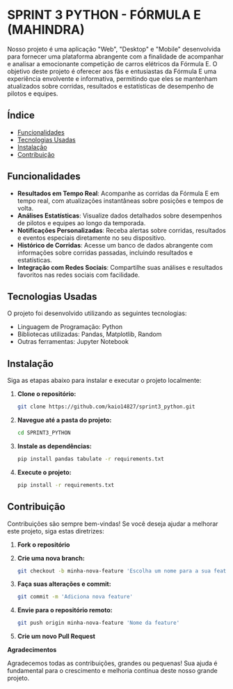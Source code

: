 # SPRINT 3 PYTHON - FÓRMULA E (MAHINDRA)

Nosso projeto é uma aplicação "Web", "Desktop" e "Mobile" desenvolvida para fornecer uma plataforma abrangente com a finalidade de acompanhar e analisar a emocionante competição de carros elétricos da Fórmula E. O objetivo deste projeto é oferecer aos fãs e entusiastas da Fórmula E uma experiência envolvente e informativa, permitindo que eles se mantenham atualizados sobre corridas, resultados e estatísticas de desempenho de pilotos e equipes.

## Índice
- [Funcionalidades](#funcionalidades)
- [Tecnologias Usadas](#tecnologias-usadas)
- [Instalação](#instalação)
- [Contribuição](#contribuição)

## Funcionalidades
- **Resultados em Tempo Real**: Acompanhe as corridas da Fórmula E em tempo real, com atualizações instantâneas sobre posições e tempos de volta.
- **Análises Estatísticas**: Visualize dados detalhados sobre desempenhos de pilotos e equipes ao longo da temporada.
- **Notificações Personalizadas**: Receba alertas sobre corridas, resultados e eventos especiais diretamente no seu dispositivo.
- **Histórico de Corridas**: Acesse um banco de dados abrangente com informações sobre corridas passadas, incluindo resultados e estatísticas.
- **Integração com Redes Sociais**: Compartilhe suas análises e resultados favoritos nas redes sociais com facilidade.
  
## Tecnologias Usadas

O projeto foi desenvolvido utilizando as seguintes tecnologias:

- Linguagem de Programação: Python
- Bibliotecas utilizadas: Pandas, Matplotlib, Random
- Outras ferramentas: Jupyter Notebook

## Instalação

Siga as etapas abaixo para instalar e executar o projeto localmente:

1. **Clone o repositório:**
   ```bash
   git clone https://github.com/kaio14827/sprint3_python.git
   
2. **Navegue até a pasta do projeto:**
   ```bash
   cd SPRINT3_PYTHON
   
3. **Instale as dependências:**
   ```bash
   pip install pandas tabulate -r requirements.txt

4. **Execute o projeto:**
   ```bash
   pip install -r requirements.txt
   
## Contribuição

Contribuições são sempre bem-vindas! Se você deseja ajudar a melhorar este projeto, siga estas diretrizes:

1. **Fork o repositório** 

2. **Crie uma nova branch:** 
   ```bash
   git checkout -b minha-nova-feature 'Escolha um nome para a sua feature'

3. **Faça suas alterações e commit:**
   ```bash
   git commit -m 'Adiciona nova feature'

4. **Envie para o repositório remoto:**
   ```bash
   git push origin minha-nova-feature 'Nome da feature'

5. **Crie um novo Pull Request**


**Agradecimentos**

Agradecemos todas as contribuições, grandes ou pequenas! Sua ajuda é fundamental para o crescimento e melhoria contínua deste nosso grande projeto.
